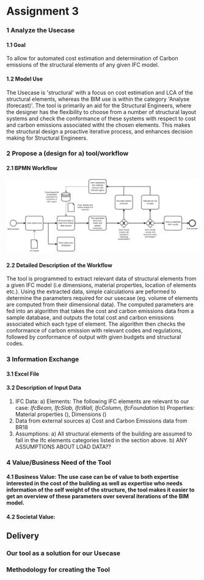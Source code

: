 # Assignment 3
### 1 Analyze the Usecase
#### 1.1 Goal
To allow for automated cost estimation and determination of Carbon emissions of the structural elements of any given IFC model.  

#### 1.2 Model Use
The Usecase is 'structural' with a focus on cost estimation and LCA of the structural elements, whereas the BIM use is within the category 'Analyse (forecast)'. The tool is primarily an aid for the Structural Engineers, where the designer has the flexibility to choose from a number of structural layout systems and check the conformance of these systems with respect to cost and carbon emissions associated witht the chosen elements. This makes the structural design a proactive iterative process, and enhances decision making for Structural Engineers.   


### 2 Propose a (design for a) tool/workflow
#### 2.1 BPMN Workflow
<img src=" img/proposed_use_case.svg ">

#### 2.2 Detailed Description of the Workflow
The tool is programmed to extract relevant data of structural elements from a given IFC model (i.e dimensions, material properties, location of elements etc.). Using the extracted data, simple calculations are peformed to determine the parameters required for our usecase (eg. volume of elements are computed from their dimensional data). The computed parameters are fed into an algorithm that takes the cost and carbon emissions data from a sample database, and outputs the total cost and carbon emissions associated which each type of element. The algorithm then checks the conformance of carbon emission with relevant codes and regulations, followed by conformance of output with given budgets and structural codes.

### 3 Information Exchange 
#### 3.1 Excel File 
#### 3.2 Description of Input Data 
1. IFC Data:
  a) Elements: The following IFC elements are relevant to our case: *IfcBeam, IfcSlab, IfcWall,   IfcColumn, IfcFoundation*
  b) Properties: Material properties (), Dimensions ()
2. Data from external sources
  a) Cost and Carbon Emissions data from BR18
3. Assumptions:
  a) All structural elements of the building are assumed to fall in the Ifc elements categories  listed in the section above. 
  b) ANY ASSUMPTIONS ABOUT LOAD DATA??

### 4 Value/Business Need of the Tool
#### 4.1 Business Value: The use case can be of value to both expertise interested in the cost of the building as well as expertise who needs information of the self weight of the structure, the tool makes it easier to get an overview of these parameters over several iterations of the BIM model.

#### 4.2 Societal Value: 

## Delivery 
### Our tool as a solution for our Usecase
### Methodology for creating the Tool


